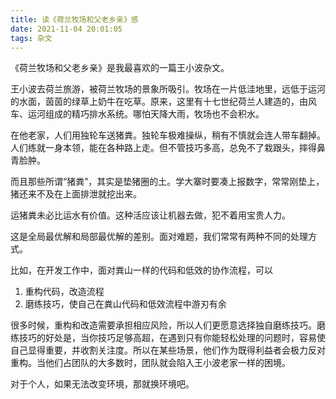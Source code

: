 ```yaml
---
title: 读《荷兰牧场和父老乡亲》感
date: 2021-11-04 20:01:05
tags: 杂文
---
```

《荷兰牧场和父老乡亲》是我最喜欢的一篇王小波杂文。

<!-- more -->

王小波去荷兰旅游，被荷兰牧场的景象所吸引。牧场在一片低洼地里，远低于运河的水面，茵茵的绿草上奶牛在吃草。原来，这里有十七世纪荷兰人建造的，由风车、运河组成的精巧排水系统。哪怕天降大雨，牧场也不会积水。

在他老家，人们用独轮车送猪粪。独轮车极难操纵，稍有不慎就会连人带车翻掉。人们练就一身本领，能在各种路上走。但不管技巧多高，总免不了栽跟头，摔得鼻青脸肿。

而且那些所谓“猪粪”，其实是垫猪圈的土。学大寨时要凑上报数字，常常刚垫上，猪还来不及在上面排泄就挖出来。

运猪粪未必比运水有价值。这种活应该让机器去做，犯不着用宝贵人力。

这是全局最优解和局部最优解的差别。面对难题，我们常常有两种不同的处理方式。

比如，在开发工作中，面对粪山一样的代码和低效的协作流程，可以
1. 重构代码，改造流程
1. 磨练技巧，使自己在粪山代码和低效流程中游刃有余

很多时候，重构和改造需要承担相应风险，所以人们更愿意选择独自磨练技巧。磨练技巧的好处是，当你技巧足够高超，在遇到只有你能轻松处理的问题时，容易使自己显得重要，并收割关注度。所以在某些场景，他们作为既得利益者会极力反对重构。当他们占团队的大多数时，团队就会陷入王小波老家一样的困境。

对于个人，如果无法改变环境，那就换环境吧。